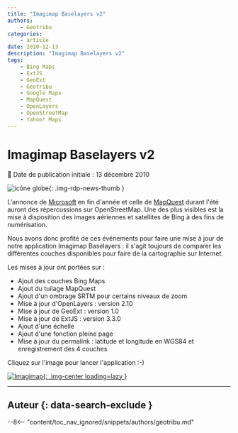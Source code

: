 ```yaml
---
title: "Imagimap Baselayers v2"
authors:
    - Geotribu
categories:
    - article
date: 2010-12-13
description: "Imagimap Baselayers v2"
tags:
    - Bing Maps
    - ExtJS
    - GeoExt
    - Geotribu
    - Google Maps
    - MapQuest
    - OpenLayers
    - OpenStreetMap
    - Yahoo! Maps
---
```


# Imagimap Baselayers v2

:calendar: Date de publication initiale : 13 décembre 2010

![icône globe](https://cdn.geotribu.fr/img/internal/icons-rdp-news/world.png "icône globe"){: .img-rdp-news-thumb }

L'annonce de [Microsoft](http://www.bing.com/community/site_blogs/b/maps/archive/2010/11/23/bing-engages-open-maps-community.aspx) en fin d'année et celle de [MapQuest](http://blog.mapquest.com/) durant l'été auront des répercussions sur OpenStreetMap. Une des plus visibles est la mise à disposition des images aériennes et satellites de Bing à des fins de numérisation.

Nous avons donc profité de ces événements pour faire une mise à jour de notre application Imagimap Baselayers : il s'agit toujours de comparer les différentes couches disponibles pour faire de la cartographie sur Internet.

Les mises à jour ont portées sur :

- Ajout des couches Bing Maps
- Ajout du tuilage MapQuest
- Ajout d'un ombrage SRTM pour certains niveaux de zoom
- Mise à jour d'OpenLayers : version 2.10
- Mise à jour de GeoExt : version 1.0
- Mise à jour de ExtJS : version 3.3.0
- Ajout d'une échelle
- Ajout d'une fonction pleine page
- Mise à jour du permalink : latitude et longitude en WGS84 et enregistrement des 4 couches

Cliquez sur l'image pour lancer l'application :-)  

[![Imagimap](https://cdn.geotribu.fr/img/articles-blog-rdp/articles/2010/imagimap-baselayersv2.png "Imagimap"){: .img-center loading=lazy }](http://geotribu.net/applications/baselayers/index.php)

----

## Auteur {: data-search-exclude }

--8<-- "content/toc_nav_ignored/snippets/authors/geotribu.md"
